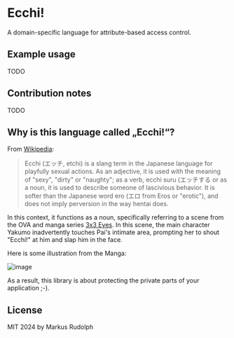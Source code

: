 # Ecchi!

A domain-specific language for attribute-based access control.

## Example usage

TODO

## Contribution notes

TODO

## Why is this language called „Ecchi!“?

From [Wikipedia](https://en.wikipedia.org/wiki/Ecchi):

> Ecchi (エッチ, etchi) is a slang term in the Japanese language for playfully sexual actions. As an adjective, it is used with the meaning of "sexy", "dirty" or "naughty"; as a verb, ecchi suru (エッチする or as a noun, it is used to describe someone of lascivious behavior. It is softer than the Japanese word ero (エロ from Eros or "erotic"), and does not imply perversion in the way hentai does.

In this context, it functions as a noun, specifically referring to a scene from the OVA and manga series [3x3 Eyes](https://en.wikipedia.org/wiki/3%C3%973_Eyes). In this scene, the main character Yakumo inadvertently touches Pai's intimate area, prompting her to shout "Ecchi!" at him and slap him in the face.

Here is some illustration from the Manga:

![image](https://github.com/Lotes/ecchi-js/assets/1525964/254a0fbe-a328-4783-a002-b0d2bbdc1c3c)

As a result, this library is about protecting the private parts of your application ;-).

## License

MIT 2024 by Markus Rudolph
